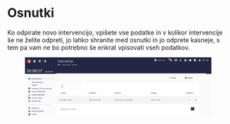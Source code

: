 # Osnutki

Ko odpirate novo intervencijo, vpišete vse podatke in v kolikor intervencije še ne želite odpreti, jo lahko shranite med osnutki in jo odprete kasneje, s tem pa vam ne bo potrebno še enkrat vpisovati vseh podatkov.

<figure><img src="../.gitbook/assets/image (260).png" alt=""><figcaption></figcaption></figure>
